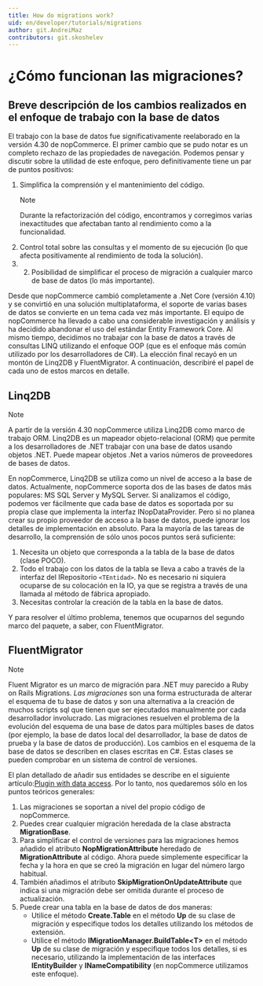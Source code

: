 ```yaml
---
title: How do migrations work?
uid: en/developer/tutorials/migrations
author: git.AndreiMaz
contributors: git.skoshelev
---
```

# ¿Cómo funcionan las migraciones?

## Breve descripción de los cambios realizados en el enfoque de trabajo con la base de datos

El trabajo con la base de datos fue significativamente reelaborado en la versión 4.30 de nopCommerce. El primer cambio que se pudo notar es un completo rechazo de las propiedades de navegación. Podemos pensar y discutir sobre la utilidad de este enfoque, pero definitivamente tiene un par de puntos positivos:

1. Simplifica la comprensión y el mantenimiento del código.
    > [!NOTE]
    > Durante la refactorización del código, encontramos y corregimos varias inexactitudes que afectaban tanto al rendimiento como a la funcionalidad.
1. Control total sobre las consultas y el momento de su ejecución (lo que afecta positivamente al rendimiento de toda la solución).
1. 2. Posibilidad de simplificar el proceso de migración a cualquier marco de base de datos (lo más importante).

Desde que nopCommerce cambió completamente a .Net Core (versión 4.10) y se convirtió en una solución multiplataforma, el soporte de varias bases de datos se convierte en un tema cada vez más importante. El equipo de nopCommerce ha llevado a cabo una considerable investigación y análisis y ha decidido abandonar el uso del estándar Entity Framework Core. Al mismo tiempo, decidimos no trabajar con la base de datos a través de consultas LINQ utilizando el enfoque OOP (que es el enfoque más común utilizado por los desarrolladores de C#). La elección final recayó en un montón de Linq2DB y FluentMigrator. A continuación, describiré el papel de cada uno de estos marcos en detalle.

## Linq2DB

> [!NOTE]
> A partir de la versión 4.30 nopCommerce utiliza Linq2DB como marco de trabajo ORM. Linq2DB es un mapeador objeto-relacional (ORM) que permite a los desarrolladores de .NET trabajar con una base de datos usando objetos .NET. Puede mapear objetos .Net a varios números de proveedores de bases de datos.

En nopCommerce, Linq2DB se utiliza como un nivel de acceso a la base de datos. Actualmente, nopCommerce soporta dos de las bases de datos más populares: MS SQL Server y MySQL Server. Si analizamos el código, podemos ver fácilmente que cada base de datos es soportada por su propia clase que implementa la interfaz INopDataProvider. Pero si no planea crear su propio proveedor de acceso a la base de datos, puede ignorar los detalles de implementación en absoluto. Para la mayoría de las tareas de desarrollo, la comprensión de sólo unos pocos puntos será suficiente:

1. Necesita un objeto que corresponda a la tabla de la base de datos (clase POCO).
1. Todo el trabajo con los datos de la tabla se lleva a cabo a través de la interfaz del IRepositorio `<TEntidad>`. No es necesario ni siquiera ocuparse de su colocación en la IO, ya que se registra a través de una llamada al método de fábrica apropiado.
1. Necesitas controlar la creación de la tabla en la base de datos.

Y para resolver el último problema, tenemos que ocuparnos del segundo marco del paquete, a saber, con FluentMigrator.

## FluentMigrator

> [!NOTE]
> Fluent Migrator es un marco de migración para .NET muy parecido a Ruby on Rails Migrations. *Las migraciones* son una forma estructurada de alterar el esquema de tu base de datos y son una alternativa a la creación de muchos scripts sql que tienen que ser ejecutados manualmente por cada desarrollador involucrado. Las migraciones resuelven el problema de la evolución del esquema de una base de datos para múltiples bases de datos (por ejemplo, la base de datos local del desarrollador, la base de datos de prueba y la base de datos de producción). Los cambios en el esquema de la base de datos se describen en clases escritas en C#. Estas clases se pueden comprobar en un sistema de control de versiones.

El plan detallado de añadir sus entidades se describe en el siguiente artículo:[Plugin with data access](xref:en/developer/plugins/how-to-write-plugin-4.30). Por lo tanto, nos quedaremos sólo en los puntos teóricos generales:

1. Las migraciones se soportan a nivel del propio código de nopCommerce.
1. Puedes crear cualquier migración heredada de la clase abstracta **MigrationBase**.
1. Para simplificar el control de versiones para las migraciones hemos añadido el atributo **NopMigrationAttribute** heredado de **MigrationAttribute** al código. Ahora puede simplemente especificar la fecha y la hora en que se creó la migración en lugar del número largo habitual.
1. También añadimos el atributo **SkipMigrationOnUpdateAttribute** que indica si una migración debe ser omitida durante el proceso de actualización.
1. Puede crear una tabla en la base de datos de dos maneras:
    * Utilice el método **Create.Table** en el método **Up** de su clase de migración y especifique todos los detalles utilizando los métodos de extensión.
    * Utilice el método **IMigrationManager.BuildTable\<T\>** en el método **Up** de su clase de migración y especifique todos los detalles, si es necesario, utilizando la implementación de las interfaces **IEntityBuilder** y **INameCompatibility** (en nopCommerce utilizamos este enfoque).
